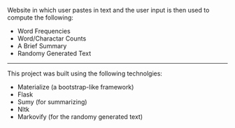 Website in which user pastes in text and the user input is then used to compute the following:  
* Word Frequencies  
* Word/Charactar Counts  
* A Brief Summary  
* Randomy Generated Text  



---

This project was built using the following technolgies:  
* Materialize (a bootstrap-like framework)  
* Flask  
* Sumy (for summarizing)  
* Nltk  
* Markovify (for the randomy generated text)
